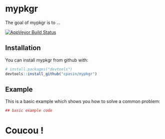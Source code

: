 
<!-- README.md is generated from README.Rmd. Please edit that file -->
mypkgr
======

The goal of mypkgr is to ...

[![AppVeyor Build Status](https://ci.appveyor.com/api/projects/status/github/*prenomnom*/mypkgr?branch=master&svg=true)](https://ci.appveyor.com/project/*prenomnom*/mypkgr)

Installation
------------

You can install mypkgr from github with:

``` r
# install.packages("devtools")
devtools::install_github("cpasin/mypkgr")
```

Example
-------

This is a basic example which shows you how to solve a common problem:

``` r
## basic example code
```

Coucou !
========
